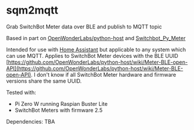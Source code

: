 # sqm2mqtt

Grab SwitchBot Meter data over BLE and publish to MQTT topic

Based in part on [OpenWonderLabs/python-host](https://github.com/OpenWonderLabs/python-host) and [Switchbot_Py_Meter](https://github.com/bbostock/Switchbot_Py_Meter)

Intended for use with [Home Assistant](https://github.com/home-assistant/home-assistant.io) but applicable to any system which can use MQTT. Applies to SwitchBot Meter devices with the BLE UUID [https://github.com/OpenWonderLabs/python-host/wiki/Meter-BLE-open-API](https://github.com/OpenWonderLabs/python-host/wiki/Meter-BLE-open-API). I don't know if all SwitchBot Meter hardware and firmware versions share the same UUID.

Tested with:

- Pi Zero W running Raspian Buster Lite
- SwitchBot Meters with firmware 2.5

Dependencies:
TBA
